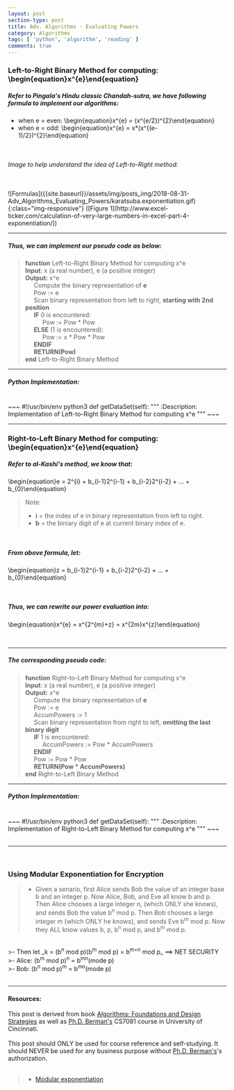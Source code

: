 ```yaml
---
layout: post
section-type: post
title: Adv. Algorithms - Evaluating Powers
category: Algorithms
tags: [ 'python', 'algorithm', 'reading' ]
comments: true
---
```

<head>
<script src='https://cdnjs.cloudflare.com/ajax/libs/mathjax/2.7.5/latest.js?config=TeX-MML-AM_CHTML' async></script>
</head>

### Left-to-Right Binary Method for computing: \begin{equation}x^{e}\end{equation}

##### Refer to Pingala's Hindu classic **Chandah-sutra**, we have following formula to implement our algorithms:
- when e = even:
\begin{equation}x^{e} = (x^{e/2})^{2}\end{equation}
- when e = odd:
\begin{equation}x^{e} = x*(x^{(e-1)/2})^{2}\end{equation}

<br>

###### Image to help understand the idea of Left-to-Right method:
<br>
![Formulas]({{site.baseurl}}/assets/img/posts_img/2018-08-31-Adv_Algorithms_Evaluating_Powers/karatsuba.exponentiation.gif){:class="img-responsive"}
([Figure 1](http://www.excel-ticker.com/calculation-of-very-large-numbers-in-excel-part-4-exponentiation/))

<br>

<hr>

##### Thus, we can implement our pseudo code as below:
> **function** Left-to-Right Binary Method for computing x^e <br>
> **Input**: x (a real number), e (a positive integer) <br>
>**Output:** x^e <br>
&nbsp;&nbsp;&nbsp;&nbsp;&nbsp;Compute the binary representation of **e** <br>
&nbsp;&nbsp;&nbsp;&nbsp;&nbsp;Pow := e <br>
&nbsp;&nbsp;&nbsp;&nbsp;&nbsp;Scan binary representation from left to right, **starting with 2nd position** <br>
&nbsp;&nbsp;&nbsp;&nbsp;&nbsp;**IF** 0 is encountered: <br>
&nbsp;&nbsp;&nbsp;&nbsp;&nbsp;&nbsp;&nbsp;&nbsp;&nbsp;&nbsp;Pow := Pow * Pow <br>
&nbsp;&nbsp;&nbsp;&nbsp;&nbsp;**ELSE** (1 is encountered): <br>
&nbsp;&nbsp;&nbsp;&nbsp;&nbsp;&nbsp;&nbsp;&nbsp;&nbsp;&nbsp;Pow := x * Pow * Pow <br>
&nbsp;&nbsp;&nbsp;&nbsp;&nbsp;**ENDIF** <br>
&nbsp;&nbsp;&nbsp;&nbsp;&nbsp;**RETURN(Pow)** <br>
**end** Left-to-Right Binary Method <br>

<hr>

##### Python Implementation:
<br>
~~~ 
#!/usr/bin/env python3
def getDataSet(self):
        """
        :Description: Implementation of Left-to-Right Binary Method for computing x^e
        """
~~~
<br>

<hr>

### Right-to-Left Binary Method for computing: \begin{equation}x^{e}\end{equation}

##### Refer to **al-Kashi**'s method, we know that:
\begin{equation}e = 2^{i} + b_{i-1}2^{i-1} + b_{i-2}2^{i-2} + ... + b_{0}\end{equation}
> Note: 
>- **i** = the index of e in binary representation from left to right.
>- **b** = the biniary digit of e at current binary index of e.

<br>

##### From above formula, let:
\begin{equation}z = b_{i-1}2^{i-1} + b_{i-2}2^{i-2} + ... + b_{0}\end{equation}

<br>

##### Thus, we can rewrite our power evaluation into:
\begin{equation}x^{e} = x^{2^{m}+z} = x^{2m}x^{z}\end{equation}

<br>

<hr>

##### The corresponding pseudo code:
> **function** Right-to-Left Binary Method for computing x^e <br>
> **Input**: x (a real number), e (a positive integer) <br>
>**Output:** x^e <br>
&nbsp;&nbsp;&nbsp;&nbsp;&nbsp;Compute the binary representation of **e** <br>
&nbsp;&nbsp;&nbsp;&nbsp;&nbsp;Pow := e <br>
&nbsp;&nbsp;&nbsp;&nbsp;&nbsp;AccumPowers := 1 <br>
&nbsp;&nbsp;&nbsp;&nbsp;&nbsp;Scan binary representation from right to left, **omitting the last binary digit** <br>
&nbsp;&nbsp;&nbsp;&nbsp;&nbsp;**IF** 1 is encountered: <br>
&nbsp;&nbsp;&nbsp;&nbsp;&nbsp;&nbsp;&nbsp;&nbsp;&nbsp;&nbsp;AccumPowers := Pow * AccumPowers <br>
&nbsp;&nbsp;&nbsp;&nbsp;&nbsp;**ENDIF** <br>
&nbsp;&nbsp;&nbsp;&nbsp;&nbsp;Pow := Pow * Pow <br>
&nbsp;&nbsp;&nbsp;&nbsp;&nbsp;**RETURN(Pow * AccumPowers)** <br>
**end** Right-to-Left Binary Method <br>

<hr>

##### Python Implementation:
<br>
~~~ 
#!/usr/bin/env python3
def getDataSet(self):
        """
        :Description: Implementation of Right-to-Left Binary Method for computing x^e
        """
~~~
<br>

<br>
<hr>
<br>

### Using Modular Exponentiation for Encryption
>- Given a senario, first Alice sends Bob the value of an integer base b and an integer p. Now Alice, Bob, and Eve all know b and p. Then Alice chooses a large integer n, (which ONLY she knows), and sends Bob the value b<sup>n</sup> mod p. Then Bob chooses a large integer m (which ONLY he knows), and sends Eve b<sup>m</sup> mod p. Now they ALL know values b, p, b<sup>n</sup> mod p, and b<sup>m</sup> mod p.
<br>
>- Then let _k = (b<sup>n</sup> mod p)(b<sup>m</sup> mod p) = b<sup>m+n</sup> mod p_ ==> NET SECURITY
<br>
>- Alice: (b<sup>m</sup> mod p)<sup>n</sup> = b<sup>mn</sup>(mode p)
<br>
>- Bob: (b<sup>n</sup> mod p)<sup>m</sup> = b<sup>mn</sup>(mode p)

<br>
<br>

<hr>

#### Resources:
This post is derived from book [Algorithms: Foundations and Design Strategies](https://www.google.com/url?sa=t&rct=j&q=&esrc=s&source=web&cd=1&cad=rja&uact=8&ved=2ahUKEwjXxpDXqZvdAhUF9IMKHd-EBBMQFjAAegQIChAB&url=https%3A%2F%2Fwww.amazon.com%2FAlgorithms-Foundations-Strategies-Kenneth-Berman%2Fdp%2F0692993762&usg=AOvVaw3nkti_AUzVC1V8GF_CMFlH) as well as [Ph.D. Berman's](https://eecs.ceas.uc.edu/~berman/) CS7081 course in University of Cincinnati.
<br><br>
This post should ONLY be used for course reference and self-studying. It should NEVER be used for any business purpose without [Ph.D. Berman's](https://eecs.ceas.uc.edu/~berman/)'s authorization.
<br><br>
>- [Modular exponentiation](https://www.google.com/url?sa=t&rct=j&q=&esrc=s&source=web&cd=1&cad=rja&uact=8&ved=2ahUKEwiz6PKJrqTdAhVS21MKHWHvAv8QFjAAegQIBhAB&url=https%3A%2F%2Fwww.khanacademy.org%2Fcomputing%2Fcomputer-science%2Fcryptography%2Fmodarithmetic%2Fa%2Fmodular-exponentiation&usg=AOvVaw3_orSdiVr3mthy1JOxWFvL)
<br>
